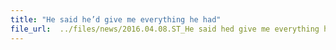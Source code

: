 ```yaml
---
title: "He said he’d give me everything he had"
file_url:  ../files/news/2016.04.08.ST_He said hed give me everything he had.pdf
---
```

